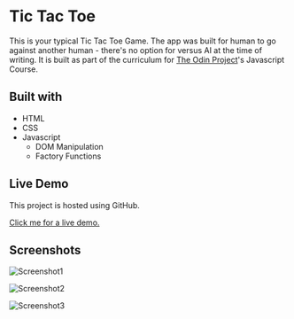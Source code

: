 # Tic Tac Toe

This is your typical Tic Tac Toe Game. The app was built for human to go against another human - there's no option for versus AI at the time of writing.  It is built as part of the curriculum for [The Odin Project](https://www.theodinproject.com/)'s Javascript Course.


## Built with

* HTML
* CSS
* Javascript
  * DOM Manipulation
  * Factory Functions

## Live Demo 

This project is hosted using GitHub.


[Click me for a live demo.](https://dalegacusan.github.io/Tic-Tac-Toe/)

## Screenshots
![Screenshot1](https://imgur.com/lnpblSz.png)

![Screenshot2](https://imgur.com/s0xvYHw.png)

![Screenshot3](https://imgur.com/6JeYRJi.png)
